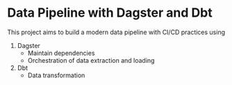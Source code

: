 # Data Pipeline with Dagster and Dbt
This project aims to build a modern data pipeline with CI/CD practices using
1. Dagster
   - Maintain dependencies
   - Orchestration of data extraction and loading
2. Dbt
   - Data transformation
